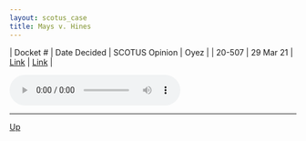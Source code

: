 ```yaml
---
layout: scotus_case
title: Mays v. Hines
---
```


| Docket # | Date Decided | SCOTUS Opinion | Oyez |
| 20-507 | 29 Mar 21 | [Link](https://www.supremecourt.gov/opinions/20pdf/592us2r22_jgkn.pdf) | [Link](https://www.oyez.org/cases/2020/20-507) |

<audio controls>
   <source src='./resources/20-507.mp3' type='audio/mpeg'>
</audio>

<object data='./resources/20-507.pdf' type='application/pdf'></object>

---

[Up](./README.md)